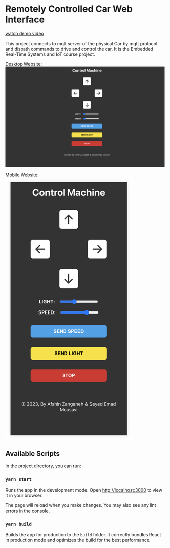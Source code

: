 # Remotely Controlled Car Web Interface

[watch demo video](https://www.aparat.com/v/Qe7y2)

This project connects to mqtt server of the physical Car by mqtt protocol and dispath commands to drive and control the car. It is the Embedded Real-Time Systems and IoT course project.

Desktop Website:
![desktop website](./screenshots/desktop.png)

Mobile Website:
<br />
<img alt="mobile website" src="./screenshots/mobile.png" width="400" />

## Available Scripts

In the project directory, you can run:

### `yarn start`

Runs the app in the development mode.
Open [http://localhost:3000](http://localhost:3000) to view it in your browser.

The page will reload when you make changes.
You may also see any lint errors in the console.

### `yarn build`

Builds the app for production to the `build` folder.
It correctly bundles React in production mode and optimizes the build for the best performance.
